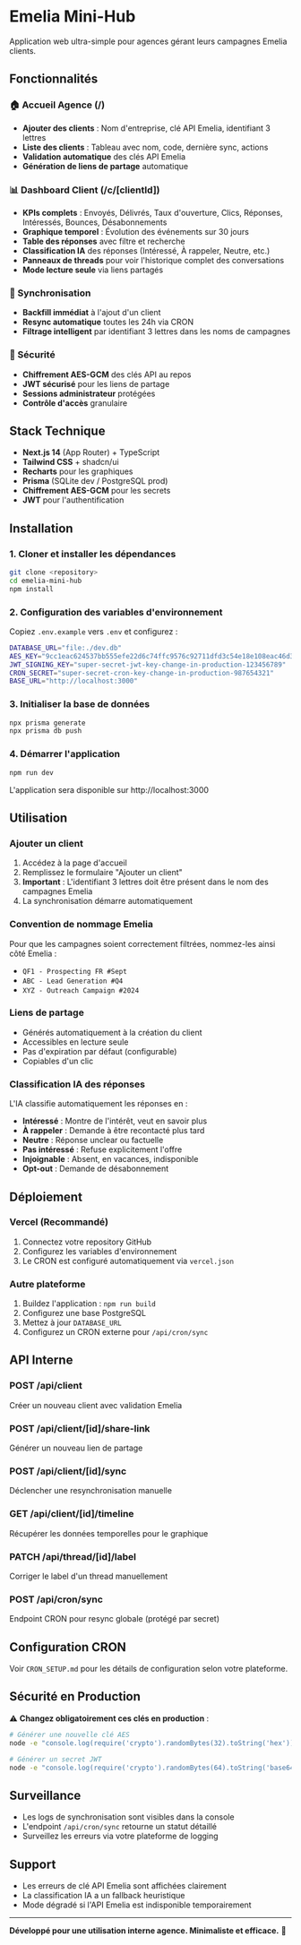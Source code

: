 # Emelia Mini-Hub

Application web ultra-simple pour agences gérant leurs campagnes Emelia clients.

## Fonctionnalités

### 🏠 Accueil Agence (/)
- **Ajouter des clients** : Nom d'entreprise, clé API Emelia, identifiant 3 lettres
- **Liste des clients** : Tableau avec nom, code, dernière sync, actions
- **Validation automatique** des clés API Emelia
- **Génération de liens de partage** automatique

### 📊 Dashboard Client (/c/[clientId])
- **KPIs complets** : Envoyés, Délivrés, Taux d'ouverture, Clics, Réponses, Intéressés, Bounces, Désabonnements
- **Graphique temporel** : Évolution des événements sur 30 jours
- **Table des réponses** avec filtre et recherche
- **Classification IA** des réponses (Intéressé, À rappeler, Neutre, etc.)
- **Panneaux de threads** pour voir l'historique complet des conversations
- **Mode lecture seule** via liens partagés

### 🔄 Synchronisation
- **Backfill immédiat** à l'ajout d'un client
- **Resync automatique** toutes les 24h via CRON
- **Filtrage intelligent** par identifiant 3 lettres dans les noms de campagnes

### 🔐 Sécurité
- **Chiffrement AES-GCM** des clés API au repos
- **JWT sécurisé** pour les liens de partage
- **Sessions administrateur** protégées
- **Contrôle d'accès** granulaire

## Stack Technique

- **Next.js 14** (App Router) + TypeScript
- **Tailwind CSS** + shadcn/ui
- **Recharts** pour les graphiques
- **Prisma** (SQLite dev / PostgreSQL prod)
- **Chiffrement AES-GCM** pour les secrets
- **JWT** pour l'authentification

## Installation

### 1. Cloner et installer les dépendances

```bash
git clone <repository>
cd emelia-mini-hub
npm install
```

### 2. Configuration des variables d'environnement

Copiez `.env.example` vers `.env` et configurez :

```bash
DATABASE_URL="file:./dev.db"
AES_KEY="9cc1eac624537bb555efe22d6c74ffc9576c92711dfd3c54e18e108eac46d3f8"
JWT_SIGNING_KEY="super-secret-jwt-key-change-in-production-123456789"
CRON_SECRET="super-secret-cron-key-change-in-production-987654321"
BASE_URL="http://localhost:3000"
```

### 3. Initialiser la base de données

```bash
npx prisma generate
npx prisma db push
```

### 4. Démarrer l'application

```bash
npm run dev
```

L'application sera disponible sur http://localhost:3000

## Utilisation

### Ajouter un client

1. Accédez à la page d'accueil
2. Remplissez le formulaire "Ajouter un client"
3. **Important** : L'identifiant 3 lettres doit être présent dans le nom des campagnes Emelia
4. La synchronisation démarre automatiquement

### Convention de nommage Emelia

Pour que les campagnes soient correctement filtrées, nommez-les ainsi côté Emelia :
- `QF1 - Prospecting FR #Sept` 
- `ABC - Lead Generation #Q4`
- `XYZ - Outreach Campaign #2024`

### Liens de partage

- Générés automatiquement à la création du client
- Accessibles en lecture seule
- Pas d'expiration par défaut (configurable)
- Copiables d'un clic

### Classification IA des réponses

L'IA classifie automatiquement les réponses en :
- **Intéressé** : Montre de l'intérêt, veut en savoir plus
- **À rappeler** : Demande à être recontacté plus tard  
- **Neutre** : Réponse unclear ou factuelle
- **Pas intéressé** : Refuse explicitement l'offre
- **Injoignable** : Absent, en vacances, indisponible
- **Opt-out** : Demande de désabonnement

## Déploiement

### Vercel (Recommandé)

1. Connectez votre repository GitHub
2. Configurez les variables d'environnement
3. Le CRON est configuré automatiquement via `vercel.json`

### Autre plateforme

1. Buildez l'application : `npm run build`  
2. Configurez une base PostgreSQL
3. Mettez à jour `DATABASE_URL`
4. Configurez un CRON externe pour `/api/cron/sync`

## API Interne

### POST /api/client
Créer un nouveau client avec validation Emelia

### POST /api/client/[id]/share-link  
Générer un nouveau lien de partage

### POST /api/client/[id]/sync
Déclencher une resynchronisation manuelle

### GET /api/client/[id]/timeline
Récupérer les données temporelles pour le graphique

### PATCH /api/thread/[id]/label
Corriger le label d'un thread manuellement

### POST /api/cron/sync
Endpoint CRON pour resync globale (protégé par secret)

## Configuration CRON

Voir `CRON_SETUP.md` pour les détails de configuration selon votre plateforme.

## Sécurité en Production

⚠️ **Changez obligatoirement ces clés en production** :

```bash
# Générer une nouvelle clé AES
node -e "console.log(require('crypto').randomBytes(32).toString('hex'))"

# Générer un secret JWT
node -e "console.log(require('crypto').randomBytes(64).toString('base64'))"
```

## Surveillance

- Les logs de synchronisation sont visibles dans la console
- L'endpoint `/api/cron/sync` retourne un statut détaillé
- Surveillez les erreurs via votre plateforme de logging

## Support

- Les erreurs de clé API Emelia sont affichées clairement
- La classification IA a un fallback heuristique
- Mode dégradé si l'API Emelia est indisponible temporairement

---

**Développé pour une utilisation interne agence. Minimaliste et efficace.** 🚀
